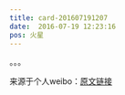 ```yaml
---
title: card-201607191207
date:  2016-07-19 12:23:16
pos: 火星
---
```

。。。

来源于个人weibo：[原文链接](https://m.weibo.cn/status/DFvzibn66?mblogid=DFvzibn66)